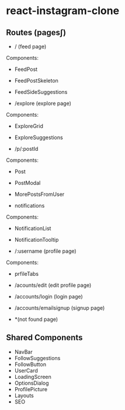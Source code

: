 # react-instagram-clone

## Routes (pages∫)

- / (feed page)

Components:

- FeedPost
- FeedPostSkeleton
- FeedSideSuggestions

- /explore (explore page)

Components:

- ExploreGrid
- ExploreSuggestions

- /p/:postId

Components:

- Post
- PostModal
- MorePostsFromUser

- notifications

Components:

- NotificationList
- NotificationTooltip

- /:username (profile page)

Components:

- prfileTabs

- /acounts/edit (edit profile page)

- /accounts/login (login page)

- /accounts/emailsignup (signup page)

- *(not found page)

## Shared Components

- NavBar
- FollowSuggestions
- FollowButton
- UserCard
- LoadingScreen
- OptionsDialog
- ProfilePicture
- Layouts
- SEO
